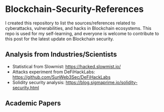 # Blockchain-Security-References
I created this repository to list the sources/references related to cyberattacks, vulnerabilities, and hacks in Blockchain ecosystems. This repo is used for my self-learning, and everyone is welcome to contribute to this post for the latest update on Blockchain security.
## Analysis from Industries/Scientists
- Statistical from Slowmist: https://hacked.slowmist.io/ 
- Attacks experiment from DeFiHackLabs: https://github.com/SunWeb3Sec/DeFiHackLabs
- Solidity security analysis: https://blog.sigmaprime.io/solidity-security.html
## Academic Papers 
